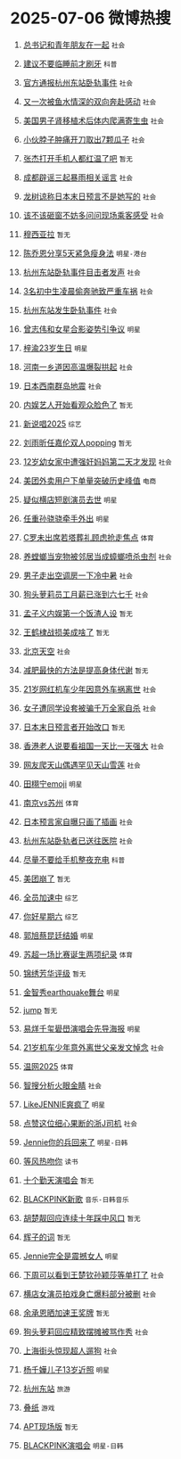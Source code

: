 # 2025-07-06 微博热搜 
1. [总书记和青年朋友在一起](https://m.weibo.cn/search?containerid=100103type%3D1%26t%3D10%26q%3D%23%E6%80%BB%E4%B9%A6%E8%AE%B0%E5%92%8C%E9%9D%92%E5%B9%B4%E6%9C%8B%E5%8F%8B%E5%9C%A8%E4%B8%80%E8%B5%B7%23&stream_entry_id=51&isnewpage=1&extparam=seat%3D1%26filter_type%3Drealtimehot%26stream_entry_id%3D51%26c_type%3D51%26pos%3D0%26q%3D%2523%25E6%2580%25BB%25E4%25B9%25A6%25E8%25AE%25B0%25E5%2592%258C%25E9%259D%2592%25E5%25B9%25B4%25E6%259C%258B%25E5%258F%258B%25E5%259C%25A8%25E4%25B8%2580%25E8%25B5%25B7%2523%26cate%3D10103%26dgr%3D0%26display_time%3D1751753918%26pre_seqid%3D17517539179780188573241) `社会` 

2. [建议不要临睡前才刷牙](https://m.weibo.cn/search?containerid=100103type%3D1%26t%3D10%26q%3D%23%E5%BB%BA%E8%AE%AE%E4%B8%8D%E8%A6%81%E4%B8%B4%E7%9D%A1%E5%89%8D%E6%89%8D%E5%88%B7%E7%89%99%23&stream_entry_id=31&isnewpage=1&extparam=seat%3D1%26filter_type%3Drealtimehot%26lcate%3D5001%26c_type%3D31%26realpos%3D1%26cate%3D5001%26dgr%3D0%26stream_entry_id%3D31%26pos%3D0%26band_rank%3D1%26q%3D%2523%25E5%25BB%25BA%25E8%25AE%25AE%25E4%25B8%258D%25E8%25A6%2581%25E4%25B8%25B4%25E7%259D%25A1%25E5%2589%258D%25E6%2589%258D%25E5%2588%25B7%25E7%2589%2599%2523%26flag%3D2%26display_time%3D1751753918%26pre_seqid%3D17517539179780188573241) `科普` 

3. [官方通报杭州东站卧轨事件](https://m.weibo.cn/search?containerid=100103type%3D1%26t%3D10%26q%3D%23%E5%AE%98%E6%96%B9%E9%80%9A%E6%8A%A5%E6%9D%AD%E5%B7%9E%E4%B8%9C%E7%AB%99%E5%8D%A7%E8%BD%A8%E4%BA%8B%E4%BB%B6%23&stream_entry_id=31&isnewpage=1&extparam=seat%3D1%26filter_type%3Drealtimehot%26lcate%3D5001%26c_type%3D31%26realpos%3D2%26cate%3D5001%26dgr%3D0%26stream_entry_id%3D31%26pos%3D1%26band_rank%3D2%26q%3D%2523%25E5%25AE%2598%25E6%2596%25B9%25E9%2580%259A%25E6%258A%25A5%25E6%259D%25AD%25E5%25B7%259E%25E4%25B8%259C%25E7%25AB%2599%25E5%258D%25A7%25E8%25BD%25A8%25E4%25BA%258B%25E4%25BB%25B6%2523%26flag%3D0%26display_time%3D1751753918%26pre_seqid%3D17517539179780188573241) `社会` 

4. [又一次被鱼水情深的双向奔赴感动](https://m.weibo.cn/search?containerid=100103type%3D1%26t%3D10%26q%3D%23%E5%8F%88%E4%B8%80%E6%AC%A1%E8%A2%AB%E9%B1%BC%E6%B0%B4%E6%83%85%E6%B7%B1%E7%9A%84%E5%8F%8C%E5%90%91%E5%A5%94%E8%B5%B4%E6%84%9F%E5%8A%A8%23&stream_entry_id=31&isnewpage=1&extparam=seat%3D1%26filter_type%3Drealtimehot%26lcate%3D5001%26c_type%3D31%26realpos%3D3%26cate%3D5001%26dgr%3D0%26stream_entry_id%3D31%26pos%3D2%26band_rank%3D3%26q%3D%2523%25E5%258F%2588%25E4%25B8%2580%25E6%25AC%25A1%25E8%25A2%25AB%25E9%25B1%25BC%25E6%25B0%25B4%25E6%2583%2585%25E6%25B7%25B1%25E7%259A%2584%25E5%258F%258C%25E5%2590%2591%25E5%25A5%2594%25E8%25B5%25B4%25E6%2584%259F%25E5%258A%25A8%2523%26flag%3D0%26display_time%3D1751753918%26pre_seqid%3D17517539179780188573241) `社会` 

5. [美国男子肾移植术后体内爬满寄生虫](https://m.weibo.cn/search?containerid=100103type%3D1%26t%3D10%26q%3D%23%E7%BE%8E%E5%9B%BD%E7%94%B7%E5%AD%90%E8%82%BE%E7%A7%BB%E6%A4%8D%E6%9C%AF%E5%90%8E%E4%BD%93%E5%86%85%E7%88%AC%E6%BB%A1%E5%AF%84%E7%94%9F%E8%99%AB%23&stream_entry_id=31&isnewpage=1&extparam=seat%3D1%26filter_type%3Drealtimehot%26lcate%3D5001%26c_type%3D31%26realpos%3D4%26cate%3D5001%26dgr%3D0%26stream_entry_id%3D31%26pos%3D3%26band_rank%3D4%26q%3D%2523%25E7%25BE%258E%25E5%259B%25BD%25E7%2594%25B7%25E5%25AD%2590%25E8%2582%25BE%25E7%25A7%25BB%25E6%25A4%258D%25E6%259C%25AF%25E5%2590%258E%25E4%25BD%2593%25E5%2586%2585%25E7%2588%25AC%25E6%25BB%25A1%25E5%25AF%2584%25E7%2594%259F%25E8%2599%25AB%2523%26flag%3D0%26display_time%3D1751753918%26pre_seqid%3D17517539179780188573241) `社会` 

6. [小伙脖子肿痛开刀取出7颗瓜子](https://m.weibo.cn/search?containerid=100103type%3D1%26t%3D10%26q%3D%23%E5%B0%8F%E4%BC%99%E8%84%96%E5%AD%90%E8%82%BF%E7%97%9B%E5%BC%80%E5%88%80%E5%8F%96%E5%87%BA7%E9%A2%97%E7%93%9C%E5%AD%90%23&stream_entry_id=31&isnewpage=1&extparam=seat%3D1%26filter_type%3Drealtimehot%26lcate%3D5001%26c_type%3D31%26realpos%3D5%26cate%3D5001%26dgr%3D0%26stream_entry_id%3D31%26pos%3D4%26band_rank%3D5%26q%3D%2523%25E5%25B0%258F%25E4%25BC%2599%25E8%2584%2596%25E5%25AD%2590%25E8%2582%25BF%25E7%2597%259B%25E5%25BC%2580%25E5%2588%2580%25E5%258F%2596%25E5%2587%25BA7%25E9%25A2%2597%25E7%2593%259C%25E5%25AD%2590%2523%26flag%3D0%26display_time%3D1751753918%26pre_seqid%3D17517539179780188573241) `社会` 

7. [张杰打开手机人都红温了吧](https://m.weibo.cn/search?containerid=100103type%3D1%26t%3D10%26q%3D%E5%BC%A0%E6%9D%B0%E6%89%93%E5%BC%80%E6%89%8B%E6%9C%BA%E4%BA%BA%E9%83%BD%E7%BA%A2%E6%B8%A9%E4%BA%86%E5%90%A7&stream_entry_id=31&isnewpage=1&extparam=seat%3D1%26filter_type%3Drealtimehot%26lcate%3D5001%26c_type%3D31%26realpos%3D6%26cate%3D5001%26dgr%3D0%26stream_entry_id%3D31%26pos%3D5%26band_rank%3D6%26q%3D%25E5%25BC%25A0%25E6%259D%25B0%25E6%2589%2593%25E5%25BC%2580%25E6%2589%258B%25E6%259C%25BA%25E4%25BA%25BA%25E9%2583%25BD%25E7%25BA%25A2%25E6%25B8%25A9%25E4%25BA%2586%25E5%2590%25A7%26flag%3D2%26display_time%3D1751753918%26pre_seqid%3D17517539179780188573241) `暂无` 

8. [成都辟谣三起暴雨相关谣言](https://m.weibo.cn/search?containerid=100103type%3D1%26t%3D10%26q%3D%23%E6%88%90%E9%83%BD%E8%BE%9F%E8%B0%A3%E4%B8%89%E8%B5%B7%E6%9A%B4%E9%9B%A8%E7%9B%B8%E5%85%B3%E8%B0%A3%E8%A8%80%23&stream_entry_id=31&isnewpage=1&extparam=seat%3D1%26filter_type%3Drealtimehot%26lcate%3D5001%26c_type%3D31%26q%3D%2523%25E6%2588%2590%25E9%2583%25BD%25E8%25BE%259F%25E8%25B0%25A3%25E4%25B8%2589%25E8%25B5%25B7%25E6%259A%25B4%25E9%259B%25A8%25E7%259B%25B8%25E5%2585%25B3%25E8%25B0%25A3%25E8%25A8%2580%2523%26dgr%3D0%26adid%3D293044%26stream_entry_id%3D31%26pos%3D6%26band_rank%3D7%26cate%3D5001%26is_ad_pos%3D1%26display_time%3D1751753918%26pre_seqid%3D17517539179780188573241) `社会` 

9. [龙树谅称日本末日预言不是她写的](https://m.weibo.cn/search?containerid=100103type%3D1%26t%3D10%26q%3D%23%E9%BE%99%E6%A0%91%E8%B0%85%E7%A7%B0%E6%97%A5%E6%9C%AC%E6%9C%AB%E6%97%A5%E9%A2%84%E8%A8%80%E4%B8%8D%E6%98%AF%E5%A5%B9%E5%86%99%E7%9A%84%23&stream_entry_id=31&isnewpage=1&extparam=seat%3D1%26filter_type%3Drealtimehot%26lcate%3D5001%26c_type%3D31%26realpos%3D7%26cate%3D5001%26dgr%3D0%26stream_entry_id%3D31%26pos%3D7%26band_rank%3D7%26q%3D%2523%25E9%25BE%2599%25E6%25A0%2591%25E8%25B0%2585%25E7%25A7%25B0%25E6%2597%25A5%25E6%259C%25AC%25E6%259C%25AB%25E6%2597%25A5%25E9%25A2%2584%25E8%25A8%2580%25E4%25B8%258D%25E6%2598%25AF%25E5%25A5%25B9%25E5%2586%2599%25E7%259A%2584%2523%26flag%3D0%26display_time%3D1751753918%26pre_seqid%3D17517539179780188573241) `社会` 

10. [该不该砸窗不妨多问问现场乘客感受](https://m.weibo.cn/search?containerid=100103type%3D1%26t%3D10%26q%3D%23%E8%AF%A5%E4%B8%8D%E8%AF%A5%E7%A0%B8%E7%AA%97%E4%B8%8D%E5%A6%A8%E5%A4%9A%E9%97%AE%E9%97%AE%E7%8E%B0%E5%9C%BA%E4%B9%98%E5%AE%A2%E6%84%9F%E5%8F%97%23&stream_entry_id=31&isnewpage=1&extparam=seat%3D1%26filter_type%3Drealtimehot%26lcate%3D5001%26c_type%3D31%26realpos%3D8%26cate%3D5001%26dgr%3D0%26stream_entry_id%3D31%26pos%3D8%26band_rank%3D8%26q%3D%2523%25E8%25AF%25A5%25E4%25B8%258D%25E8%25AF%25A5%25E7%25A0%25B8%25E7%25AA%2597%25E4%25B8%258D%25E5%25A6%25A8%25E5%25A4%259A%25E9%2597%25AE%25E9%2597%25AE%25E7%258E%25B0%25E5%259C%25BA%25E4%25B9%2598%25E5%25AE%25A2%25E6%2584%259F%25E5%258F%2597%2523%26flag%3D0%26display_time%3D1751753918%26pre_seqid%3D17517539179780188573241) `社会` 

11. [穆西亚拉](https://m.weibo.cn/search?containerid=100103type%3D1%26t%3D10%26q%3D%E7%A9%86%E8%A5%BF%E4%BA%9A%E6%8B%89&stream_entry_id=31&isnewpage=1&extparam=seat%3D1%26filter_type%3Drealtimehot%26lcate%3D5001%26c_type%3D31%26realpos%3D9%26cate%3D5001%26dgr%3D0%26stream_entry_id%3D31%26pos%3D9%26band_rank%3D9%26q%3D%25E7%25A9%2586%25E8%25A5%25BF%25E4%25BA%259A%25E6%258B%2589%26flag%3D0%26display_time%3D1751753918%26pre_seqid%3D17517539179780188573241) `暂无` 

12. [陈乔恩分享5天紧急瘦身法](https://m.weibo.cn/search?containerid=100103type%3D1%26t%3D10%26q%3D%23%E9%99%88%E4%B9%94%E6%81%A9%E5%88%86%E4%BA%AB5%E5%A4%A9%E7%B4%A7%E6%80%A5%E7%98%A6%E8%BA%AB%E6%B3%95%23&stream_entry_id=31&isnewpage=1&extparam=seat%3D1%26filter_type%3Drealtimehot%26lcate%3D5001%26c_type%3D31%26realpos%3D10%26cate%3D5001%26dgr%3D0%26stream_entry_id%3D31%26pos%3D10%26band_rank%3D10%26q%3D%2523%25E9%2599%2588%25E4%25B9%2594%25E6%2581%25A9%25E5%2588%2586%25E4%25BA%25AB5%25E5%25A4%25A9%25E7%25B4%25A7%25E6%2580%25A5%25E7%2598%25A6%25E8%25BA%25AB%25E6%25B3%2595%2523%26flag%3D0%26display_time%3D1751753918%26pre_seqid%3D17517539179780188573241) `明星-港台` 

13. [杭州东站卧轨事件目击者发声](https://m.weibo.cn/search?containerid=100103type%3D1%26t%3D10%26q%3D%23%E6%9D%AD%E5%B7%9E%E4%B8%9C%E7%AB%99%E5%8D%A7%E8%BD%A8%E4%BA%8B%E4%BB%B6%E7%9B%AE%E5%87%BB%E8%80%85%E5%8F%91%E5%A3%B0%23&stream_entry_id=31&isnewpage=1&extparam=seat%3D1%26filter_type%3Drealtimehot%26lcate%3D5001%26c_type%3D31%26realpos%3D11%26cate%3D5001%26dgr%3D0%26stream_entry_id%3D31%26pos%3D11%26band_rank%3D11%26q%3D%2523%25E6%259D%25AD%25E5%25B7%259E%25E4%25B8%259C%25E7%25AB%2599%25E5%258D%25A7%25E8%25BD%25A8%25E4%25BA%258B%25E4%25BB%25B6%25E7%259B%25AE%25E5%2587%25BB%25E8%2580%2585%25E5%258F%2591%25E5%25A3%25B0%2523%26flag%3D2%26display_time%3D1751753918%26pre_seqid%3D17517539179780188573241) `社会` 

14. [3名初中生凌晨偷奔驰致严重车祸](https://m.weibo.cn/search?containerid=100103type%3D1%26t%3D10%26q%3D%233%E5%90%8D%E5%88%9D%E4%B8%AD%E7%94%9F%E5%87%8C%E6%99%A8%E5%81%B7%E5%A5%94%E9%A9%B0%E8%87%B4%E4%B8%A5%E9%87%8D%E8%BD%A6%E7%A5%B8%23&stream_entry_id=31&isnewpage=1&extparam=seat%3D1%26filter_type%3Drealtimehot%26lcate%3D5001%26c_type%3D31%26realpos%3D12%26cate%3D5001%26dgr%3D0%26stream_entry_id%3D31%26pos%3D12%26band_rank%3D12%26q%3D%25233%25E5%2590%258D%25E5%2588%259D%25E4%25B8%25AD%25E7%2594%259F%25E5%2587%258C%25E6%2599%25A8%25E5%2581%25B7%25E5%25A5%2594%25E9%25A9%25B0%25E8%2587%25B4%25E4%25B8%25A5%25E9%2587%258D%25E8%25BD%25A6%25E7%25A5%25B8%2523%26flag%3D2%26display_time%3D1751753918%26pre_seqid%3D17517539179780188573241) `社会` 

15. [杭州东站发生卧轨事件](https://m.weibo.cn/search?containerid=100103type%3D1%26t%3D10%26q%3D%23%E6%9D%AD%E5%B7%9E%E4%B8%9C%E7%AB%99%E5%8F%91%E7%94%9F%E5%8D%A7%E8%BD%A8%E4%BA%8B%E4%BB%B6%23&stream_entry_id=31&isnewpage=1&extparam=seat%3D1%26filter_type%3Drealtimehot%26lcate%3D5001%26c_type%3D31%26realpos%3D13%26cate%3D5001%26dgr%3D0%26stream_entry_id%3D31%26pos%3D13%26band_rank%3D13%26q%3D%2523%25E6%259D%25AD%25E5%25B7%259E%25E4%25B8%259C%25E7%25AB%2599%25E5%258F%2591%25E7%2594%259F%25E5%258D%25A7%25E8%25BD%25A8%25E4%25BA%258B%25E4%25BB%25B6%2523%26flag%3D2%26display_time%3D1751753918%26pre_seqid%3D17517539179780188573241) `社会` 

16. [曾志伟和女星合影姿势引争议](https://m.weibo.cn/search?containerid=100103type%3D1%26t%3D10%26q%3D%23%E6%9B%BE%E5%BF%97%E4%BC%9F%E5%92%8C%E5%A5%B3%E6%98%9F%E5%90%88%E5%BD%B1%E5%A7%BF%E5%8A%BF%E5%BC%95%E4%BA%89%E8%AE%AE%23&stream_entry_id=31&isnewpage=1&extparam=seat%3D1%26filter_type%3Drealtimehot%26lcate%3D5001%26c_type%3D31%26realpos%3D14%26cate%3D5001%26dgr%3D0%26stream_entry_id%3D31%26pos%3D14%26band_rank%3D14%26q%3D%2523%25E6%259B%25BE%25E5%25BF%2597%25E4%25BC%259F%25E5%2592%258C%25E5%25A5%25B3%25E6%2598%259F%25E5%2590%2588%25E5%25BD%25B1%25E5%25A7%25BF%25E5%258A%25BF%25E5%25BC%2595%25E4%25BA%2589%25E8%25AE%25AE%2523%26flag%3D2%26display_time%3D1751753918%26pre_seqid%3D17517539179780188573241) `明星` 

17. [梓渝23岁生日](https://m.weibo.cn/search?containerid=100103type%3D1%26t%3D10%26q%3D%23%E6%A2%93%E6%B8%9D23%E5%B2%81%E7%94%9F%E6%97%A5%23&stream_entry_id=31&isnewpage=1&extparam=seat%3D1%26filter_type%3Drealtimehot%26lcate%3D5001%26c_type%3D31%26realpos%3D15%26cate%3D5001%26dgr%3D0%26stream_entry_id%3D31%26pos%3D15%26band_rank%3D15%26q%3D%2523%25E6%25A2%2593%25E6%25B8%259D23%25E5%25B2%2581%25E7%2594%259F%25E6%2597%25A5%2523%26flag%3D0%26display_time%3D1751753918%26pre_seqid%3D17517539179780188573241) `明星` 

18. [河南一乡道因高温爆裂拱起](https://m.weibo.cn/search?containerid=100103type%3D1%26t%3D10%26q%3D%23%E6%B2%B3%E5%8D%97%E4%B8%80%E4%B9%A1%E9%81%93%E5%9B%A0%E9%AB%98%E6%B8%A9%E7%88%86%E8%A3%82%E6%8B%B1%E8%B5%B7%23&stream_entry_id=31&isnewpage=1&extparam=seat%3D1%26filter_type%3Drealtimehot%26lcate%3D5001%26c_type%3D31%26realpos%3D16%26cate%3D5001%26dgr%3D0%26stream_entry_id%3D31%26pos%3D16%26band_rank%3D16%26q%3D%2523%25E6%25B2%25B3%25E5%258D%2597%25E4%25B8%2580%25E4%25B9%25A1%25E9%2581%2593%25E5%259B%25A0%25E9%25AB%2598%25E6%25B8%25A9%25E7%2588%2586%25E8%25A3%2582%25E6%258B%25B1%25E8%25B5%25B7%2523%26flag%3D0%26display_time%3D1751753918%26pre_seqid%3D17517539179780188573241) `社会` 

19. [日本西南群岛地震](https://m.weibo.cn/search?containerid=100103type%3D1%26t%3D10%26q%3D%23%E6%97%A5%E6%9C%AC%E8%A5%BF%E5%8D%97%E7%BE%A4%E5%B2%9B%E5%9C%B0%E9%9C%87%23&stream_entry_id=31&isnewpage=1&extparam=seat%3D1%26filter_type%3Drealtimehot%26lcate%3D5001%26c_type%3D31%26realpos%3D17%26cate%3D5001%26dgr%3D0%26stream_entry_id%3D31%26pos%3D17%26band_rank%3D17%26q%3D%2523%25E6%2597%25A5%25E6%259C%25AC%25E8%25A5%25BF%25E5%258D%2597%25E7%25BE%25A4%25E5%25B2%259B%25E5%259C%25B0%25E9%259C%2587%2523%26flag%3D0%26display_time%3D1751753918%26pre_seqid%3D17517539179780188573241) `社会` 

20. [内娱艺人开始看观众脸色了](https://m.weibo.cn/search?containerid=100103type%3D1%26t%3D10%26q%3D%E5%86%85%E5%A8%B1%E8%89%BA%E4%BA%BA%E5%BC%80%E5%A7%8B%E7%9C%8B%E8%A7%82%E4%BC%97%E8%84%B8%E8%89%B2%E4%BA%86&stream_entry_id=31&isnewpage=1&extparam=seat%3D1%26filter_type%3Drealtimehot%26lcate%3D5001%26c_type%3D31%26realpos%3D18%26cate%3D5001%26dgr%3D0%26stream_entry_id%3D31%26pos%3D18%26band_rank%3D18%26q%3D%25E5%2586%2585%25E5%25A8%25B1%25E8%2589%25BA%25E4%25BA%25BA%25E5%25BC%2580%25E5%25A7%258B%25E7%259C%258B%25E8%25A7%2582%25E4%25BC%2597%25E8%2584%25B8%25E8%2589%25B2%25E4%25BA%2586%26flag%3D0%26display_time%3D1751753918%26pre_seqid%3D17517539179780188573241) `暂无` 

21. [新说唱2025](https://m.weibo.cn/search?containerid=100103type%3D1%26t%3D10%26q%3D%E6%96%B0%E8%AF%B4%E5%94%B12025&stream_entry_id=31&isnewpage=1&extparam=seat%3D1%26filter_type%3Drealtimehot%26lcate%3D5001%26c_type%3D31%26realpos%3D19%26cate%3D5001%26dgr%3D0%26stream_entry_id%3D31%26pos%3D19%26band_rank%3D19%26q%3D%25E6%2596%25B0%25E8%25AF%25B4%25E5%2594%25B12025%26flag%3D0%26display_time%3D1751753918%26pre_seqid%3D17517539179780188573241) `综艺` 

22. [刘雨昕任嘉伦双人popping](https://m.weibo.cn/search?containerid=100103type%3D1%26t%3D10%26q%3D%E5%88%98%E9%9B%A8%E6%98%95%E4%BB%BB%E5%98%89%E4%BC%A6%E5%8F%8C%E4%BA%BApopping&stream_entry_id=31&isnewpage=1&extparam=seat%3D1%26filter_type%3Drealtimehot%26lcate%3D5001%26c_type%3D31%26realpos%3D20%26cate%3D5001%26dgr%3D0%26stream_entry_id%3D31%26pos%3D20%26band_rank%3D20%26q%3D%25E5%2588%2598%25E9%259B%25A8%25E6%2598%2595%25E4%25BB%25BB%25E5%2598%2589%25E4%25BC%25A6%25E5%258F%258C%25E4%25BA%25BApopping%26flag%3D0%26display_time%3D1751753918%26pre_seqid%3D17517539179780188573241) `暂无` 

23. [12岁幼女家中遭强奸妈妈第二天才发现](https://m.weibo.cn/search?containerid=100103type%3D1%26t%3D10%26q%3D%2312%E5%B2%81%E5%B9%BC%E5%A5%B3%E5%AE%B6%E4%B8%AD%E9%81%AD%E5%BC%BA%E5%A5%B8%E5%A6%88%E5%A6%88%E7%AC%AC%E4%BA%8C%E5%A4%A9%E6%89%8D%E5%8F%91%E7%8E%B0%23&stream_entry_id=31&isnewpage=1&extparam=seat%3D1%26filter_type%3Drealtimehot%26lcate%3D5001%26c_type%3D31%26realpos%3D21%26cate%3D5001%26dgr%3D0%26stream_entry_id%3D31%26pos%3D21%26band_rank%3D21%26q%3D%252312%25E5%25B2%2581%25E5%25B9%25BC%25E5%25A5%25B3%25E5%25AE%25B6%25E4%25B8%25AD%25E9%2581%25AD%25E5%25BC%25BA%25E5%25A5%25B8%25E5%25A6%2588%25E5%25A6%2588%25E7%25AC%25AC%25E4%25BA%258C%25E5%25A4%25A9%25E6%2589%258D%25E5%258F%2591%25E7%258E%25B0%2523%26flag%3D2%26display_time%3D1751753918%26pre_seqid%3D17517539179780188573241) `社会` 

24. [美团外卖用户下单量突破历史峰值](https://m.weibo.cn/search?containerid=100103type%3D1%26t%3D10%26q%3D%23%E7%BE%8E%E5%9B%A2%E5%A4%96%E5%8D%96%E7%94%A8%E6%88%B7%E4%B8%8B%E5%8D%95%E9%87%8F%E7%AA%81%E7%A0%B4%E5%8E%86%E5%8F%B2%E5%B3%B0%E5%80%BC%23&stream_entry_id=31&isnewpage=1&extparam=seat%3D1%26filter_type%3Drealtimehot%26lcate%3D5001%26c_type%3D31%26realpos%3D22%26cate%3D5001%26dgr%3D0%26stream_entry_id%3D31%26pos%3D22%26band_rank%3D22%26q%3D%2523%25E7%25BE%258E%25E5%259B%25A2%25E5%25A4%2596%25E5%258D%2596%25E7%2594%25A8%25E6%2588%25B7%25E4%25B8%258B%25E5%258D%2595%25E9%2587%258F%25E7%25AA%2581%25E7%25A0%25B4%25E5%258E%2586%25E5%258F%25B2%25E5%25B3%25B0%25E5%2580%25BC%2523%26flag%3D0%26display_time%3D1751753918%26pre_seqid%3D17517539179780188573241) `电商` 

25. [疑似横店短剧演员去世](https://m.weibo.cn/search?containerid=100103type%3D1%26t%3D10%26q%3D%23%E7%96%91%E4%BC%BC%E6%A8%AA%E5%BA%97%E7%9F%AD%E5%89%A7%E6%BC%94%E5%91%98%E5%8E%BB%E4%B8%96%23&stream_entry_id=31&isnewpage=1&extparam=seat%3D1%26filter_type%3Drealtimehot%26lcate%3D5001%26c_type%3D31%26realpos%3D23%26cate%3D5001%26dgr%3D0%26stream_entry_id%3D31%26pos%3D23%26band_rank%3D23%26q%3D%2523%25E7%2596%2591%25E4%25BC%25BC%25E6%25A8%25AA%25E5%25BA%2597%25E7%259F%25AD%25E5%2589%25A7%25E6%25BC%2594%25E5%2591%2598%25E5%258E%25BB%25E4%25B8%2596%2523%26flag%3D0%26display_time%3D1751753918%26pre_seqid%3D17517539179780188573241) `明星` 

26. [任重孙骁骁牵手外出](https://m.weibo.cn/search?containerid=100103type%3D1%26t%3D10%26q%3D%23%E4%BB%BB%E9%87%8D%E5%AD%99%E9%AA%81%E9%AA%81%E7%89%B5%E6%89%8B%E5%A4%96%E5%87%BA%23&stream_entry_id=31&isnewpage=1&extparam=seat%3D1%26filter_type%3Drealtimehot%26lcate%3D5001%26c_type%3D31%26realpos%3D24%26cate%3D5001%26dgr%3D0%26stream_entry_id%3D31%26pos%3D24%26band_rank%3D24%26q%3D%2523%25E4%25BB%25BB%25E9%2587%258D%25E5%25AD%2599%25E9%25AA%2581%25E9%25AA%2581%25E7%2589%25B5%25E6%2589%258B%25E5%25A4%2596%25E5%2587%25BA%2523%26flag%3D2%26display_time%3D1751753918%26pre_seqid%3D17517539179780188573241) `明星` 

27. [C罗未出席若塔葬礼顾虑抢走焦点](https://m.weibo.cn/search?containerid=100103type%3D1%26t%3D10%26q%3D%23C%E7%BD%97%E6%9C%AA%E5%87%BA%E5%B8%AD%E8%8B%A5%E5%A1%94%E8%91%AC%E7%A4%BC%E9%A1%BE%E8%99%91%E6%8A%A2%E8%B5%B0%E7%84%A6%E7%82%B9%23&stream_entry_id=31&isnewpage=1&extparam=seat%3D1%26filter_type%3Drealtimehot%26lcate%3D5001%26c_type%3D31%26realpos%3D25%26cate%3D5001%26dgr%3D0%26stream_entry_id%3D31%26pos%3D25%26band_rank%3D25%26q%3D%2523C%25E7%25BD%2597%25E6%259C%25AA%25E5%2587%25BA%25E5%25B8%25AD%25E8%258B%25A5%25E5%25A1%2594%25E8%2591%25AC%25E7%25A4%25BC%25E9%25A1%25BE%25E8%2599%2591%25E6%258A%25A2%25E8%25B5%25B0%25E7%2584%25A6%25E7%2582%25B9%2523%26flag%3D0%26display_time%3D1751753918%26pre_seqid%3D17517539179780188573241) `体育` 

28. [养螳螂当宠物被邻居当成蟑螂喷杀虫剂](https://m.weibo.cn/search?containerid=100103type%3D1%26t%3D10%26q%3D%23%E5%85%BB%E8%9E%B3%E8%9E%82%E5%BD%93%E5%AE%A0%E7%89%A9%E8%A2%AB%E9%82%BB%E5%B1%85%E5%BD%93%E6%88%90%E8%9F%91%E8%9E%82%E5%96%B7%E6%9D%80%E8%99%AB%E5%89%82%23&stream_entry_id=31&isnewpage=1&extparam=seat%3D1%26filter_type%3Drealtimehot%26lcate%3D5001%26c_type%3D31%26realpos%3D26%26cate%3D5001%26dgr%3D0%26stream_entry_id%3D31%26pos%3D26%26band_rank%3D26%26q%3D%2523%25E5%2585%25BB%25E8%259E%25B3%25E8%259E%2582%25E5%25BD%2593%25E5%25AE%25A0%25E7%2589%25A9%25E8%25A2%25AB%25E9%2582%25BB%25E5%25B1%2585%25E5%25BD%2593%25E6%2588%2590%25E8%259F%2591%25E8%259E%2582%25E5%2596%25B7%25E6%259D%2580%25E8%2599%25AB%25E5%2589%2582%2523%26flag%3D0%26display_time%3D1751753918%26pre_seqid%3D17517539179780188573241) `社会` 

29. [男子走出空调房一下冷中暑](https://m.weibo.cn/search?containerid=100103type%3D1%26t%3D10%26q%3D%23%E7%94%B7%E5%AD%90%E8%B5%B0%E5%87%BA%E7%A9%BA%E8%B0%83%E6%88%BF%E4%B8%80%E4%B8%8B%E5%86%B7%E4%B8%AD%E6%9A%91%23&stream_entry_id=31&isnewpage=1&extparam=seat%3D1%26filter_type%3Drealtimehot%26lcate%3D5001%26c_type%3D31%26realpos%3D27%26cate%3D5001%26dgr%3D0%26stream_entry_id%3D31%26pos%3D27%26band_rank%3D27%26q%3D%2523%25E7%2594%25B7%25E5%25AD%2590%25E8%25B5%25B0%25E5%2587%25BA%25E7%25A9%25BA%25E8%25B0%2583%25E6%2588%25BF%25E4%25B8%2580%25E4%25B8%258B%25E5%2586%25B7%25E4%25B8%25AD%25E6%259A%2591%2523%26flag%3D0%26display_time%3D1751753918%26pre_seqid%3D17517539179780188573241) `社会` 

30. [狗头萝莉员工月薪已涨到六七千](https://m.weibo.cn/search?containerid=100103type%3D1%26t%3D10%26q%3D%23%E7%8B%97%E5%A4%B4%E8%90%9D%E8%8E%89%E5%91%98%E5%B7%A5%E6%9C%88%E8%96%AA%E5%B7%B2%E6%B6%A8%E5%88%B0%E5%85%AD%E4%B8%83%E5%8D%83%23&stream_entry_id=31&isnewpage=1&extparam=seat%3D1%26filter_type%3Drealtimehot%26lcate%3D5001%26c_type%3D31%26realpos%3D28%26cate%3D5001%26dgr%3D0%26stream_entry_id%3D31%26pos%3D28%26band_rank%3D28%26q%3D%2523%25E7%258B%2597%25E5%25A4%25B4%25E8%2590%259D%25E8%258E%2589%25E5%2591%2598%25E5%25B7%25A5%25E6%259C%2588%25E8%2596%25AA%25E5%25B7%25B2%25E6%25B6%25A8%25E5%2588%25B0%25E5%2585%25AD%25E4%25B8%2583%25E5%258D%2583%2523%26flag%3D0%26display_time%3D1751753918%26pre_seqid%3D17517539179780188573241) `社会` 

31. [孟子义内娱第一个饭渣人设](https://m.weibo.cn/search?containerid=100103type%3D1%26t%3D10%26q%3D%E5%AD%9F%E5%AD%90%E4%B9%89%E5%86%85%E5%A8%B1%E7%AC%AC%E4%B8%80%E4%B8%AA%E9%A5%AD%E6%B8%A3%E4%BA%BA%E8%AE%BE&stream_entry_id=31&isnewpage=1&extparam=seat%3D1%26filter_type%3Drealtimehot%26lcate%3D5001%26c_type%3D31%26realpos%3D29%26cate%3D5001%26dgr%3D0%26stream_entry_id%3D31%26pos%3D29%26band_rank%3D29%26q%3D%25E5%25AD%259F%25E5%25AD%2590%25E4%25B9%2589%25E5%2586%2585%25E5%25A8%25B1%25E7%25AC%25AC%25E4%25B8%2580%25E4%25B8%25AA%25E9%25A5%25AD%25E6%25B8%25A3%25E4%25BA%25BA%25E8%25AE%25BE%26flag%3D0%26display_time%3D1751753918%26pre_seqid%3D17517539179780188573241) `暂无` 

32. [王鹤棣战损美成啥了](https://m.weibo.cn/search?containerid=100103type%3D1%26t%3D10%26q%3D%23%E7%8E%8B%E9%B9%A4%E6%A3%A3%E6%88%98%E6%8D%9F%E7%BE%8E%E6%88%90%E5%95%A5%E4%BA%86%23&stream_entry_id=31&isnewpage=1&extparam=seat%3D1%26filter_type%3Drealtimehot%26lcate%3D5001%26c_type%3D31%26realpos%3D30%26cate%3D5001%26dgr%3D0%26stream_entry_id%3D31%26pos%3D30%26band_rank%3D30%26q%3D%2523%25E7%258E%258B%25E9%25B9%25A4%25E6%25A3%25A3%25E6%2588%2598%25E6%258D%259F%25E7%25BE%258E%25E6%2588%2590%25E5%2595%25A5%25E4%25BA%2586%2523%26flag%3D0%26display_time%3D1751753918%26pre_seqid%3D17517539179780188573241) `暂无` 

33. [北京天空](https://m.weibo.cn/search?containerid=100103type%3D1%26t%3D10%26q%3D%E5%8C%97%E4%BA%AC%E5%A4%A9%E7%A9%BA&stream_entry_id=31&isnewpage=1&extparam=seat%3D1%26filter_type%3Drealtimehot%26lcate%3D5001%26c_type%3D31%26realpos%3D31%26cate%3D5001%26dgr%3D0%26stream_entry_id%3D31%26pos%3D31%26band_rank%3D31%26q%3D%25E5%258C%2597%25E4%25BA%25AC%25E5%25A4%25A9%25E7%25A9%25BA%26flag%3D0%26display_time%3D1751753918%26pre_seqid%3D17517539179780188573241) `社会` 

34. [减肥最快的方法是提高身体代谢](https://m.weibo.cn/search?containerid=100103type%3D1%26t%3D10%26q%3D%E5%87%8F%E8%82%A5%E6%9C%80%E5%BF%AB%E7%9A%84%E6%96%B9%E6%B3%95%E6%98%AF%E6%8F%90%E9%AB%98%E8%BA%AB%E4%BD%93%E4%BB%A3%E8%B0%A2&stream_entry_id=31&isnewpage=1&extparam=seat%3D1%26filter_type%3Drealtimehot%26lcate%3D5001%26c_type%3D31%26realpos%3D32%26cate%3D5001%26dgr%3D0%26stream_entry_id%3D31%26pos%3D32%26band_rank%3D32%26q%3D%25E5%2587%258F%25E8%2582%25A5%25E6%259C%2580%25E5%25BF%25AB%25E7%259A%2584%25E6%2596%25B9%25E6%25B3%2595%25E6%2598%25AF%25E6%258F%2590%25E9%25AB%2598%25E8%25BA%25AB%25E4%25BD%2593%25E4%25BB%25A3%25E8%25B0%25A2%26flag%3D0%26display_time%3D1751753918%26pre_seqid%3D17517539179780188573241) `暂无` 

35. [21岁网红机车少年因意外车祸离世](https://m.weibo.cn/search?containerid=100103type%3D1%26t%3D10%26q%3D%2321%E5%B2%81%E7%BD%91%E7%BA%A2%E6%9C%BA%E8%BD%A6%E5%B0%91%E5%B9%B4%E5%9B%A0%E6%84%8F%E5%A4%96%E8%BD%A6%E7%A5%B8%E7%A6%BB%E4%B8%96%23&stream_entry_id=31&isnewpage=1&extparam=seat%3D1%26filter_type%3Drealtimehot%26lcate%3D5001%26c_type%3D31%26realpos%3D33%26cate%3D5001%26dgr%3D0%26stream_entry_id%3D31%26pos%3D33%26band_rank%3D33%26q%3D%252321%25E5%25B2%2581%25E7%25BD%2591%25E7%25BA%25A2%25E6%259C%25BA%25E8%25BD%25A6%25E5%25B0%2591%25E5%25B9%25B4%25E5%259B%25A0%25E6%2584%258F%25E5%25A4%2596%25E8%25BD%25A6%25E7%25A5%25B8%25E7%25A6%25BB%25E4%25B8%2596%2523%26flag%3D0%26display_time%3D1751753918%26pre_seqid%3D17517539179780188573241) `社会` 

36. [女子遭同学设套被骗千万全家自杀](https://m.weibo.cn/search?containerid=100103type%3D1%26t%3D10%26q%3D%23%E5%A5%B3%E5%AD%90%E9%81%AD%E5%90%8C%E5%AD%A6%E8%AE%BE%E5%A5%97%E8%A2%AB%E9%AA%97%E5%8D%83%E4%B8%87%E5%85%A8%E5%AE%B6%E8%87%AA%E6%9D%80%23&stream_entry_id=31&isnewpage=1&extparam=seat%3D1%26filter_type%3Drealtimehot%26lcate%3D5001%26c_type%3D31%26realpos%3D34%26cate%3D5001%26dgr%3D0%26stream_entry_id%3D31%26pos%3D34%26band_rank%3D34%26q%3D%2523%25E5%25A5%25B3%25E5%25AD%2590%25E9%2581%25AD%25E5%2590%258C%25E5%25AD%25A6%25E8%25AE%25BE%25E5%25A5%2597%25E8%25A2%25AB%25E9%25AA%2597%25E5%258D%2583%25E4%25B8%2587%25E5%2585%25A8%25E5%25AE%25B6%25E8%2587%25AA%25E6%259D%2580%2523%26flag%3D0%26display_time%3D1751753918%26pre_seqid%3D17517539179780188573241) `社会` 

37. [日本末日预言者开始改口](https://m.weibo.cn/search?containerid=100103type%3D1%26t%3D10%26q%3D%23%E6%97%A5%E6%9C%AC%E6%9C%AB%E6%97%A5%E9%A2%84%E8%A8%80%E8%80%85%E5%BC%80%E5%A7%8B%E6%94%B9%E5%8F%A3%23&stream_entry_id=31&isnewpage=1&extparam=seat%3D1%26filter_type%3Drealtimehot%26lcate%3D5001%26c_type%3D31%26realpos%3D35%26cate%3D5001%26dgr%3D0%26stream_entry_id%3D31%26pos%3D35%26band_rank%3D35%26q%3D%2523%25E6%2597%25A5%25E6%259C%25AC%25E6%259C%25AB%25E6%2597%25A5%25E9%25A2%2584%25E8%25A8%2580%25E8%2580%2585%25E5%25BC%2580%25E5%25A7%258B%25E6%2594%25B9%25E5%258F%25A3%2523%26flag%3D0%26display_time%3D1751753918%26pre_seqid%3D17517539179780188573241) `暂无` 

38. [香港老人说要看祖国一天比一天强大](https://m.weibo.cn/search?containerid=100103type%3D1%26t%3D10%26q%3D%23%E9%A6%99%E6%B8%AF%E8%80%81%E4%BA%BA%E8%AF%B4%E8%A6%81%E7%9C%8B%E7%A5%96%E5%9B%BD%E4%B8%80%E5%A4%A9%E6%AF%94%E4%B8%80%E5%A4%A9%E5%BC%BA%E5%A4%A7%23&stream_entry_id=31&isnewpage=1&extparam=seat%3D1%26filter_type%3Drealtimehot%26lcate%3D5001%26c_type%3D31%26realpos%3D36%26cate%3D5001%26dgr%3D0%26stream_entry_id%3D31%26pos%3D36%26band_rank%3D36%26q%3D%2523%25E9%25A6%2599%25E6%25B8%25AF%25E8%2580%2581%25E4%25BA%25BA%25E8%25AF%25B4%25E8%25A6%2581%25E7%259C%258B%25E7%25A5%2596%25E5%259B%25BD%25E4%25B8%2580%25E5%25A4%25A9%25E6%25AF%2594%25E4%25B8%2580%25E5%25A4%25A9%25E5%25BC%25BA%25E5%25A4%25A7%2523%26flag%3D0%26display_time%3D1751753918%26pre_seqid%3D17517539179780188573241) `社会` 

39. [网友爬天山偶遇罕见天山雪莲](https://m.weibo.cn/search?containerid=100103type%3D1%26t%3D10%26q%3D%23%E7%BD%91%E5%8F%8B%E7%88%AC%E5%A4%A9%E5%B1%B1%E5%81%B6%E9%81%87%E7%BD%95%E8%A7%81%E5%A4%A9%E5%B1%B1%E9%9B%AA%E8%8E%B2%23&stream_entry_id=31&isnewpage=1&extparam=seat%3D1%26filter_type%3Drealtimehot%26lcate%3D5001%26c_type%3D31%26realpos%3D37%26cate%3D5001%26dgr%3D0%26stream_entry_id%3D31%26pos%3D37%26band_rank%3D37%26q%3D%2523%25E7%25BD%2591%25E5%258F%258B%25E7%2588%25AC%25E5%25A4%25A9%25E5%25B1%25B1%25E5%2581%25B6%25E9%2581%2587%25E7%25BD%2595%25E8%25A7%2581%25E5%25A4%25A9%25E5%25B1%25B1%25E9%259B%25AA%25E8%258E%25B2%2523%26flag%3D0%26display_time%3D1751753918%26pre_seqid%3D17517539179780188573241) `社会` 

40. [田栩宁emoji](https://m.weibo.cn/search?containerid=100103type%3D1%26t%3D10%26q%3D%23%E7%94%B0%E6%A0%A9%E5%AE%81emoji%23&stream_entry_id=31&isnewpage=1&extparam=seat%3D1%26filter_type%3Drealtimehot%26lcate%3D5001%26c_type%3D31%26realpos%3D38%26cate%3D5001%26dgr%3D0%26stream_entry_id%3D31%26pos%3D38%26band_rank%3D38%26q%3D%2523%25E7%2594%25B0%25E6%25A0%25A9%25E5%25AE%2581emoji%2523%26flag%3D0%26display_time%3D1751753918%26pre_seqid%3D17517539179780188573241) `明星` 

41. [南京vs苏州](https://m.weibo.cn/search?containerid=100103type%3D1%26t%3D10%26q%3D%E5%8D%97%E4%BA%ACvs%E8%8B%8F%E5%B7%9E&stream_entry_id=31&isnewpage=1&extparam=seat%3D1%26filter_type%3Drealtimehot%26lcate%3D5001%26c_type%3D31%26realpos%3D39%26cate%3D5001%26dgr%3D0%26stream_entry_id%3D31%26pos%3D39%26band_rank%3D39%26q%3D%25E5%258D%2597%25E4%25BA%25ACvs%25E8%258B%258F%25E5%25B7%259E%26flag%3D0%26display_time%3D1751753918%26pre_seqid%3D17517539179780188573241) `体育` 

42. [日本预言家自曝只画了插画](https://m.weibo.cn/search?containerid=100103type%3D1%26t%3D10%26q%3D%23%E6%97%A5%E6%9C%AC%E9%A2%84%E8%A8%80%E5%AE%B6%E8%87%AA%E6%9B%9D%E5%8F%AA%E7%94%BB%E4%BA%86%E6%8F%92%E7%94%BB%23&stream_entry_id=31&isnewpage=1&extparam=seat%3D1%26filter_type%3Drealtimehot%26lcate%3D5001%26c_type%3D31%26realpos%3D40%26cate%3D5001%26dgr%3D0%26stream_entry_id%3D31%26pos%3D40%26band_rank%3D40%26q%3D%2523%25E6%2597%25A5%25E6%259C%25AC%25E9%25A2%2584%25E8%25A8%2580%25E5%25AE%25B6%25E8%2587%25AA%25E6%259B%259D%25E5%258F%25AA%25E7%2594%25BB%25E4%25BA%2586%25E6%258F%2592%25E7%2594%25BB%2523%26flag%3D0%26display_time%3D1751753918%26pre_seqid%3D17517539179780188573241) `社会` 

43. [杭州东站卧轨者已送往医院](https://m.weibo.cn/search?containerid=100103type%3D1%26t%3D10%26q%3D%23%E6%9D%AD%E5%B7%9E%E4%B8%9C%E7%AB%99%E5%8D%A7%E8%BD%A8%E8%80%85%E5%B7%B2%E9%80%81%E5%BE%80%E5%8C%BB%E9%99%A2%23&stream_entry_id=31&isnewpage=1&extparam=seat%3D1%26filter_type%3Drealtimehot%26lcate%3D5001%26c_type%3D31%26realpos%3D41%26cate%3D5001%26dgr%3D0%26stream_entry_id%3D31%26pos%3D41%26band_rank%3D41%26q%3D%2523%25E6%259D%25AD%25E5%25B7%259E%25E4%25B8%259C%25E7%25AB%2599%25E5%258D%25A7%25E8%25BD%25A8%25E8%2580%2585%25E5%25B7%25B2%25E9%2580%2581%25E5%25BE%2580%25E5%258C%25BB%25E9%2599%25A2%2523%26flag%3D0%26display_time%3D1751753918%26pre_seqid%3D17517539179780188573241) `社会` 

44. [尽量不要给手机整夜充电](https://m.weibo.cn/search?containerid=100103type%3D1%26t%3D10%26q%3D%23%E5%B0%BD%E9%87%8F%E4%B8%8D%E8%A6%81%E7%BB%99%E6%89%8B%E6%9C%BA%E6%95%B4%E5%A4%9C%E5%85%85%E7%94%B5%23&stream_entry_id=31&isnewpage=1&extparam=seat%3D1%26filter_type%3Drealtimehot%26lcate%3D5001%26c_type%3D31%26realpos%3D42%26cate%3D5001%26dgr%3D0%26stream_entry_id%3D31%26pos%3D42%26band_rank%3D42%26q%3D%2523%25E5%25B0%25BD%25E9%2587%258F%25E4%25B8%258D%25E8%25A6%2581%25E7%25BB%2599%25E6%2589%258B%25E6%259C%25BA%25E6%2595%25B4%25E5%25A4%259C%25E5%2585%2585%25E7%2594%25B5%2523%26flag%3D0%26display_time%3D1751753918%26pre_seqid%3D17517539179780188573241) `科普` 

45. [美团崩了](https://m.weibo.cn/search?containerid=100103type%3D1%26t%3D10%26q%3D%E7%BE%8E%E5%9B%A2%E5%B4%A9%E4%BA%86&stream_entry_id=31&isnewpage=1&extparam=seat%3D1%26filter_type%3Drealtimehot%26lcate%3D5001%26c_type%3D31%26realpos%3D43%26cate%3D5001%26dgr%3D0%26stream_entry_id%3D31%26pos%3D43%26band_rank%3D43%26q%3D%25E7%25BE%258E%25E5%259B%25A2%25E5%25B4%25A9%25E4%25BA%2586%26flag%3D0%26display_time%3D1751753918%26pre_seqid%3D17517539179780188573241) `暂无` 

46. [全员加速中](https://m.weibo.cn/search?containerid=100103type%3D1%26t%3D10%26q%3D%E5%85%A8%E5%91%98%E5%8A%A0%E9%80%9F%E4%B8%AD&stream_entry_id=31&isnewpage=1&extparam=seat%3D1%26filter_type%3Drealtimehot%26lcate%3D5001%26c_type%3D31%26realpos%3D44%26cate%3D5001%26dgr%3D0%26stream_entry_id%3D31%26pos%3D44%26band_rank%3D44%26q%3D%25E5%2585%25A8%25E5%2591%2598%25E5%258A%25A0%25E9%2580%259F%25E4%25B8%25AD%26flag%3D0%26display_time%3D1751753918%26pre_seqid%3D17517539179780188573241) `综艺` 

47. [你好星期六](https://m.weibo.cn/search?containerid=100103type%3D1%26t%3D10%26q%3D%E4%BD%A0%E5%A5%BD%E6%98%9F%E6%9C%9F%E5%85%AD&stream_entry_id=31&isnewpage=1&extparam=seat%3D1%26filter_type%3Drealtimehot%26lcate%3D5001%26c_type%3D31%26realpos%3D45%26cate%3D5001%26dgr%3D0%26stream_entry_id%3D31%26pos%3D45%26band_rank%3D45%26q%3D%25E4%25BD%25A0%25E5%25A5%25BD%25E6%2598%259F%25E6%259C%259F%25E5%2585%25AD%26flag%3D0%26display_time%3D1751753918%26pre_seqid%3D17517539179780188573241) `综艺` 

48. [郭旭蔡昆廷结婚](https://m.weibo.cn/search?containerid=100103type%3D1%26t%3D10%26q%3D%23%E9%83%AD%E6%97%AD%E8%94%A1%E6%98%86%E5%BB%B7%E7%BB%93%E5%A9%9A%23&stream_entry_id=31&isnewpage=1&extparam=seat%3D1%26filter_type%3Drealtimehot%26lcate%3D5001%26c_type%3D31%26realpos%3D46%26cate%3D5001%26dgr%3D0%26stream_entry_id%3D31%26pos%3D46%26band_rank%3D46%26q%3D%2523%25E9%2583%25AD%25E6%2597%25AD%25E8%2594%25A1%25E6%2598%2586%25E5%25BB%25B7%25E7%25BB%2593%25E5%25A9%259A%2523%26flag%3D0%26display_time%3D1751753918%26pre_seqid%3D17517539179780188573241) `明星` 

49. [苏超一场比赛诞生两项纪录](https://m.weibo.cn/search?containerid=100103type%3D1%26t%3D10%26q%3D%23%E8%8B%8F%E8%B6%85%E4%B8%80%E5%9C%BA%E6%AF%94%E8%B5%9B%E8%AF%9E%E7%94%9F%E4%B8%A4%E9%A1%B9%E7%BA%AA%E5%BD%95%23&stream_entry_id=31&isnewpage=1&extparam=seat%3D1%26filter_type%3Drealtimehot%26lcate%3D5001%26c_type%3D31%26realpos%3D47%26cate%3D5001%26dgr%3D0%26stream_entry_id%3D31%26pos%3D47%26band_rank%3D47%26q%3D%2523%25E8%258B%258F%25E8%25B6%2585%25E4%25B8%2580%25E5%259C%25BA%25E6%25AF%2594%25E8%25B5%259B%25E8%25AF%259E%25E7%2594%259F%25E4%25B8%25A4%25E9%25A1%25B9%25E7%25BA%25AA%25E5%25BD%2595%2523%26flag%3D1%26display_time%3D1751753918%26pre_seqid%3D17517539179780188573241) `体育` 

50. [锦绣芳华评级](https://m.weibo.cn/search?containerid=100103type%3D1%26t%3D10%26q%3D%23%E9%94%A6%E7%BB%A3%E8%8A%B3%E5%8D%8E%E8%AF%84%E7%BA%A7%23&stream_entry_id=31&isnewpage=1&extparam=seat%3D1%26filter_type%3Drealtimehot%26lcate%3D5001%26c_type%3D31%26realpos%3D48%26cate%3D5001%26dgr%3D0%26stream_entry_id%3D31%26pos%3D48%26band_rank%3D48%26q%3D%2523%25E9%2594%25A6%25E7%25BB%25A3%25E8%258A%25B3%25E5%258D%258E%25E8%25AF%2584%25E7%25BA%25A7%2523%26flag%3D0%26display_time%3D1751753918%26pre_seqid%3D17517539179780188573241) `暂无` 

51. [金智秀earthquake舞台](https://m.weibo.cn/search?containerid=100103type%3D1%26t%3D10%26q%3D%23%E9%87%91%E6%99%BA%E7%A7%80earthquake%E8%88%9E%E5%8F%B0%23&stream_entry_id=31&isnewpage=1&extparam=seat%3D1%26filter_type%3Drealtimehot%26lcate%3D5001%26c_type%3D31%26realpos%3D49%26cate%3D5001%26dgr%3D0%26stream_entry_id%3D31%26pos%3D49%26band_rank%3D49%26q%3D%2523%25E9%2587%2591%25E6%2599%25BA%25E7%25A7%2580earthquake%25E8%2588%259E%25E5%258F%25B0%2523%26flag%3D0%26display_time%3D1751753918%26pre_seqid%3D17517539179780188573241) `明星` 

52. [jump](https://m.weibo.cn/search?containerid=100103type%3D1%26t%3D10%26q%3Djump&stream_entry_id=31&isnewpage=1&extparam=seat%3D1%26filter_type%3Drealtimehot%26lcate%3D5001%26c_type%3D31%26realpos%3D50%26cate%3D5001%26dgr%3D0%26stream_entry_id%3D31%26pos%3D50%26band_rank%3D50%26q%3Djump%26flag%3D0%26display_time%3D1751753918%26pre_seqid%3D17517539179780188573241) `暂无` 

53. [易烊千玺礐嶨演唱会先导海报](https://m.weibo.cn/search?containerid=100103type%3D1%26t%3D10%26q%3D%23%E6%98%93%E7%83%8A%E5%8D%83%E7%8E%BA%E7%A4%90%E5%B6%A8%E6%BC%94%E5%94%B1%E4%BC%9A%E5%85%88%E5%AF%BC%E6%B5%B7%E6%8A%A5%23&stream_entry_id=31&isnewpage=1&extparam=seat%3D1%26lcate%3D5001%26filter_type%3Drealtimehot%26c_type%3D31%26q%3D%2523%25E6%2598%2593%25E7%2583%258A%25E5%258D%2583%25E7%258E%25BA%25E7%25A4%2590%25E5%25B6%25A8%25E6%25BC%2594%25E5%2594%25B1%25E4%25BC%259A%25E5%2585%2588%25E5%25AF%25BC%25E6%25B5%25B7%25E6%258A%25A5%2523%26dgr%3D0%26cate%3D5001%26band_rank%3D30%26stream_entry_id%3D31%26realpos%3D30%26flag%3D0%26pos%3D29%26display_time%3D1751750343%26pre_seqid%3D17517503432100193699544) `明星` 

54. [21岁机车少年意外离世父亲发文悼念](https://m.weibo.cn/search?containerid=100103type%3D1%26t%3D10%26q%3D%2321%E5%B2%81%E6%9C%BA%E8%BD%A6%E5%B0%91%E5%B9%B4%E6%84%8F%E5%A4%96%E7%A6%BB%E4%B8%96%E7%88%B6%E4%BA%B2%E5%8F%91%E6%96%87%E6%82%BC%E5%BF%B5%23&stream_entry_id=31&isnewpage=1&extparam=seat%3D1%26lcate%3D5001%26filter_type%3Drealtimehot%26c_type%3D31%26q%3D%252321%25E5%25B2%2581%25E6%259C%25BA%25E8%25BD%25A6%25E5%25B0%2591%25E5%25B9%25B4%25E6%2584%258F%25E5%25A4%2596%25E7%25A6%25BB%25E4%25B8%2596%25E7%2588%25B6%25E4%25BA%25B2%25E5%258F%2591%25E6%2596%2587%25E6%2582%25BC%25E5%25BF%25B5%2523%26dgr%3D0%26cate%3D5001%26band_rank%3D31%26stream_entry_id%3D31%26realpos%3D31%26flag%3D1%26pos%3D30%26display_time%3D1751750343%26pre_seqid%3D17517503432100193699544) `社会` 

55. [温网2025](https://m.weibo.cn/search?containerid=100103type%3D1%26t%3D10%26q%3D%E6%B8%A9%E7%BD%912025&stream_entry_id=31&isnewpage=1&extparam=seat%3D1%26lcate%3D5001%26filter_type%3Drealtimehot%26c_type%3D31%26q%3D%25E6%25B8%25A9%25E7%25BD%25912025%26dgr%3D0%26cate%3D5001%26band_rank%3D49%26stream_entry_id%3D31%26realpos%3D49%26flag%3D0%26pos%3D48%26display_time%3D1751750343%26pre_seqid%3D17517503432100193699544) `体育` 

56. [智搜分析火眼金睛](https://m.weibo.cn/search?containerid=100103type%3D1%26t%3D10%26q%3D%23%E6%99%BA%E6%90%9C%E5%88%86%E6%9E%90%E7%81%AB%E7%9C%BC%E9%87%91%E7%9D%9B%23&stream_entry_id=31&isnewpage=1&extparam=seat%3D1%26lcate%3D5001%26stream_entry_id%3D31%26q%3D%2523%25E6%2599%25BA%25E6%2590%259C%25E5%2588%2586%25E6%259E%2590%25E7%2581%25AB%25E7%259C%25BC%25E9%2587%2591%25E7%259D%259B%2523%26dgr%3D0%26adid%3D293009%26pos%3D3%26is_ad_pos%3D1%26band_rank%3D4%26c_type%3D31%26cate%3D5001%26filter_type%3Drealtimehot%26display_time%3D1751746858%26pre_seqid%3D175174685834801887290139) `社会` 

57. [LikeJENNIE爽疯了](https://m.weibo.cn/search?containerid=100103type%3D1%26t%3D10%26q%3D%23LikeJENNIE%E7%88%BD%E7%96%AF%E4%BA%86%23&stream_entry_id=31&isnewpage=1&extparam=seat%3D1%26lcate%3D5001%26pos%3D30%26q%3D%2523LikeJENNIE%25E7%2588%25BD%25E7%2596%25AF%25E4%25BA%2586%2523%26realpos%3D29%26dgr%3D0%26filter_type%3Drealtimehot%26c_type%3D31%26stream_entry_id%3D31%26band_rank%3D29%26flag%3D0%26cate%3D5001%26display_time%3D1751746858%26pre_seqid%3D175174685834801887290139) `明星` 

58. [点赞这位细心果断的浙J司机](https://m.weibo.cn/search?containerid=100103type%3D1%26t%3D10%26q%3D%23%E7%82%B9%E8%B5%9E%E8%BF%99%E4%BD%8D%E7%BB%86%E5%BF%83%E6%9E%9C%E6%96%AD%E7%9A%84%E6%B5%99J%E5%8F%B8%E6%9C%BA%23&stream_entry_id=31&isnewpage=1&extparam=seat%3D1%26lcate%3D5001%26pos%3D31%26q%3D%2523%25E7%2582%25B9%25E8%25B5%259E%25E8%25BF%2599%25E4%25BD%258D%25E7%25BB%2586%25E5%25BF%2583%25E6%259E%259C%25E6%2596%25AD%25E7%259A%2584%25E6%25B5%2599J%25E5%258F%25B8%25E6%259C%25BA%2523%26realpos%3D30%26dgr%3D0%26filter_type%3Drealtimehot%26c_type%3D31%26stream_entry_id%3D31%26band_rank%3D30%26flag%3D32768%26cate%3D5001%26display_time%3D1751746858%26pre_seqid%3D175174685834801887290139) `社会` 

59. [Jennie你的兵回来了](https://m.weibo.cn/search?containerid=100103type%3D1%26t%3D10%26q%3D%23Jennie%E4%BD%A0%E7%9A%84%E5%85%B5%E5%9B%9E%E6%9D%A5%E4%BA%86%23&stream_entry_id=31&isnewpage=1&extparam=seat%3D1%26realpos%3D29%26lcate%3D5001%26filter_type%3Drealtimehot%26c_type%3D31%26q%3D%2523Jennie%25E4%25BD%25A0%25E7%259A%2584%25E5%2585%25B5%25E5%259B%259E%25E6%259D%25A5%25E4%25BA%2586%2523%26band_rank%3D29%26flag%3D0%26stream_entry_id%3D31%26dgr%3D0%26cate%3D5001%26pos%3D28%26display_time%3D1751742982%26pre_seqid%3D17517429827700193700098) `明星-日韩` 

60. [等风热吻你](https://m.weibo.cn/search?containerid=100103type%3D1%26t%3D10%26q%3D%E7%AD%89%E9%A3%8E%E7%83%AD%E5%90%BB%E4%BD%A0&stream_entry_id=31&isnewpage=1&extparam=seat%3D1%26realpos%3D39%26lcate%3D5001%26filter_type%3Drealtimehot%26c_type%3D31%26q%3D%25E7%25AD%2589%25E9%25A3%258E%25E7%2583%25AD%25E5%2590%25BB%25E4%25BD%25A0%26band_rank%3D39%26flag%3D0%26stream_entry_id%3D31%26dgr%3D0%26cate%3D5001%26pos%3D38%26display_time%3D1751742982%26pre_seqid%3D17517429827700193700098) `读书` 

61. [十个勤天演唱会](https://m.weibo.cn/search?containerid=100103type%3D1%26t%3D10%26q%3D%23%E5%8D%81%E4%B8%AA%E5%8B%A4%E5%A4%A9%E6%BC%94%E5%94%B1%E4%BC%9A%23&stream_entry_id=31&isnewpage=1&extparam=seat%3D1%26realpos%3D42%26lcate%3D5001%26filter_type%3Drealtimehot%26c_type%3D31%26q%3D%2523%25E5%258D%2581%25E4%25B8%25AA%25E5%258B%25A4%25E5%25A4%25A9%25E6%25BC%2594%25E5%2594%25B1%25E4%25BC%259A%2523%26band_rank%3D42%26flag%3D0%26stream_entry_id%3D31%26dgr%3D0%26cate%3D5001%26pos%3D41%26display_time%3D1751742982%26pre_seqid%3D17517429827700193700098) `暂无` 

62. [BLACKPINK新歌](https://m.weibo.cn/search?containerid=100103type%3D1%26t%3D10%26q%3DBLACKPINK%E6%96%B0%E6%AD%8C&stream_entry_id=31&isnewpage=1&extparam=seat%3D1%26realpos%3D46%26lcate%3D5001%26filter_type%3Drealtimehot%26c_type%3D31%26q%3DBLACKPINK%25E6%2596%25B0%25E6%25AD%258C%26band_rank%3D46%26flag%3D0%26stream_entry_id%3D31%26dgr%3D0%26cate%3D5001%26pos%3D45%26display_time%3D1751742982%26pre_seqid%3D17517429827700193700098) `音乐-日韩音乐` 

63. [胡楚靓回应连续十年踩中风口](https://m.weibo.cn/search?containerid=100103type%3D1%26t%3D10%26q%3D%E8%83%A1%E6%A5%9A%E9%9D%93%E5%9B%9E%E5%BA%94%E8%BF%9E%E7%BB%AD%E5%8D%81%E5%B9%B4%E8%B8%A9%E4%B8%AD%E9%A3%8E%E5%8F%A3&stream_entry_id=31&isnewpage=1&extparam=seat%3D1%26realpos%3D47%26lcate%3D5001%26filter_type%3Drealtimehot%26c_type%3D31%26q%3D%25E8%2583%25A1%25E6%25A5%259A%25E9%259D%2593%25E5%259B%259E%25E5%25BA%2594%25E8%25BF%259E%25E7%25BB%25AD%25E5%258D%2581%25E5%25B9%25B4%25E8%25B8%25A9%25E4%25B8%25AD%25E9%25A3%258E%25E5%258F%25A3%26band_rank%3D47%26flag%3D0%26stream_entry_id%3D31%26dgr%3D0%26cate%3D5001%26pos%3D46%26display_time%3D1751742982%26pre_seqid%3D17517429827700193700098) `暂无` 

64. [辉子的词](https://m.weibo.cn/search?containerid=100103type%3D1%26t%3D10%26q%3D%E8%BE%89%E5%AD%90%E7%9A%84%E8%AF%8D&stream_entry_id=31&isnewpage=1&extparam=seat%3D1%26filter_type%3Drealtimehot%26flag%3D1%26c_type%3D31%26cate%3D5001%26realpos%3D43%26lcate%3D5001%26stream_entry_id%3D31%26q%3D%25E8%25BE%2589%25E5%25AD%2590%25E7%259A%2584%25E8%25AF%258D%26pos%3D42%26band_rank%3D43%26dgr%3D0%26display_time%3D1751739924%26pre_seqid%3D17517399244700191789664) `暂无` 

65. [Jennie完全是震撼女人](https://m.weibo.cn/search?containerid=100103type%3D1%26t%3D10%26q%3D%23Jennie%E5%AE%8C%E5%85%A8%E6%98%AF%E9%9C%87%E6%92%BC%E5%A5%B3%E4%BA%BA%23&stream_entry_id=31&isnewpage=1&extparam=seat%3D1%26filter_type%3Drealtimehot%26flag%3D0%26c_type%3D31%26cate%3D5001%26realpos%3D49%26lcate%3D5001%26stream_entry_id%3D31%26q%3D%2523Jennie%25E5%25AE%258C%25E5%2585%25A8%25E6%2598%25AF%25E9%259C%2587%25E6%2592%25BC%25E5%25A5%25B3%25E4%25BA%25BA%2523%26pos%3D48%26band_rank%3D49%26dgr%3D0%26display_time%3D1751739924%26pre_seqid%3D17517399244700191789664) `明星` 

66. [下周可以看到王楚钦孙颖莎等单打了](https://m.weibo.cn/search?containerid=100103type%3D1%26t%3D10%26q%3D%23%E4%B8%8B%E5%91%A8%E5%8F%AF%E4%BB%A5%E7%9C%8B%E5%88%B0%E7%8E%8B%E6%A5%9A%E9%92%A6%E5%AD%99%E9%A2%96%E8%8E%8E%E7%AD%89%E5%8D%95%E6%89%93%E4%BA%86%23&stream_entry_id=31&isnewpage=1&extparam=seat%3D1%26q%3D%2523%25E4%25B8%258B%25E5%2591%25A8%25E5%258F%25AF%25E4%25BB%25A5%25E7%259C%258B%25E5%2588%25B0%25E7%258E%258B%25E6%25A5%259A%25E9%2592%25A6%25E5%25AD%2599%25E9%25A2%2596%25E8%258E%258E%25E7%25AD%2589%25E5%258D%2595%25E6%2589%2593%25E4%25BA%2586%2523%26filter_type%3Drealtimehot%26c_type%3D31%26flag%3D0%26cate%3D5001%26pos%3D9%26band_rank%3D10%26stream_entry_id%3D31%26lcate%3D5001%26realpos%3D10%26dgr%3D0%26display_time%3D1751735871%26pre_seqid%3D17517358713670190602115) `社会` 

67. [横店女演员拍戏身亡爆料部分被删](https://m.weibo.cn/search?containerid=100103type%3D1%26t%3D10%26q%3D%23%E6%A8%AA%E5%BA%97%E5%A5%B3%E6%BC%94%E5%91%98%E6%8B%8D%E6%88%8F%E8%BA%AB%E4%BA%A1%E7%88%86%E6%96%99%E9%83%A8%E5%88%86%E8%A2%AB%E5%88%A0%23&stream_entry_id=31&isnewpage=1&extparam=seat%3D1%26q%3D%2523%25E6%25A8%25AA%25E5%25BA%2597%25E5%25A5%25B3%25E6%25BC%2594%25E5%2591%2598%25E6%258B%258D%25E6%2588%258F%25E8%25BA%25AB%25E4%25BA%25A1%25E7%2588%2586%25E6%2596%2599%25E9%2583%25A8%25E5%2588%2586%25E8%25A2%25AB%25E5%2588%25A0%2523%26filter_type%3Drealtimehot%26c_type%3D31%26flag%3D2%26cate%3D5001%26pos%3D11%26band_rank%3D12%26stream_entry_id%3D31%26lcate%3D5001%26realpos%3D12%26dgr%3D0%26display_time%3D1751735871%26pre_seqid%3D17517358713670190602115) `社会` 

68. [余承恩晒加速王奖牌](https://m.weibo.cn/search?containerid=100103type%3D1%26t%3D10%26q%3D%E4%BD%99%E6%89%BF%E6%81%A9%E6%99%92%E5%8A%A0%E9%80%9F%E7%8E%8B%E5%A5%96%E7%89%8C&stream_entry_id=31&isnewpage=1&extparam=seat%3D1%26q%3D%25E4%25BD%2599%25E6%2589%25BF%25E6%2581%25A9%25E6%2599%2592%25E5%258A%25A0%25E9%2580%259F%25E7%258E%258B%25E5%25A5%2596%25E7%2589%258C%26filter_type%3Drealtimehot%26c_type%3D31%26flag%3D1%26cate%3D5001%26pos%3D47%26band_rank%3D48%26stream_entry_id%3D31%26lcate%3D5001%26realpos%3D48%26dgr%3D0%26display_time%3D1751735871%26pre_seqid%3D17517358713670190602115) `暂无` 

69. [狗头萝莉回应精致摆摊被骂作秀](https://m.weibo.cn/search?containerid=100103type%3D1%26t%3D10%26q%3D%23%E7%8B%97%E5%A4%B4%E8%90%9D%E8%8E%89%E5%9B%9E%E5%BA%94%E7%B2%BE%E8%87%B4%E6%91%86%E6%91%8A%E8%A2%AB%E9%AA%82%E4%BD%9C%E7%A7%80%23&stream_entry_id=31&isnewpage=1&extparam=seat%3D1%26lcate%3D5001%26filter_type%3Drealtimehot%26c_type%3D31%26q%3D%2523%25E7%258B%2597%25E5%25A4%25B4%25E8%2590%259D%25E8%258E%2589%25E5%259B%259E%25E5%25BA%2594%25E7%25B2%25BE%25E8%2587%25B4%25E6%2591%2586%25E6%2591%258A%25E8%25A2%25AB%25E9%25AA%2582%25E4%25BD%259C%25E7%25A7%2580%2523%26dgr%3D0%26cate%3D5001%26realpos%3D20%26stream_entry_id%3D31%26band_rank%3D20%26flag%3D1%26pos%3D20%26display_time%3D1751732591%26pre_seqid%3D175173259102201937005148) `社会` 

70. [上海街头惊现超人遛狗](https://m.weibo.cn/search?containerid=100103type%3D1%26t%3D10%26q%3D%23%E4%B8%8A%E6%B5%B7%E8%A1%97%E5%A4%B4%E6%83%8A%E7%8E%B0%E8%B6%85%E4%BA%BA%E9%81%9B%E7%8B%97%23&stream_entry_id=31&isnewpage=1&extparam=seat%3D1%26lcate%3D5001%26filter_type%3Drealtimehot%26c_type%3D31%26q%3D%2523%25E4%25B8%258A%25E6%25B5%25B7%25E8%25A1%2597%25E5%25A4%25B4%25E6%2583%258A%25E7%258E%25B0%25E8%25B6%2585%25E4%25BA%25BA%25E9%2581%259B%25E7%258B%2597%2523%26dgr%3D0%26cate%3D5001%26realpos%3D23%26stream_entry_id%3D31%26band_rank%3D23%26flag%3D1%26pos%3D23%26display_time%3D1751732591%26pre_seqid%3D175173259102201937005148) `社会` 

71. [杨千嬅儿子13岁近照](https://m.weibo.cn/search?containerid=100103type%3D1%26t%3D10%26q%3D%23%E6%9D%A8%E5%8D%83%E5%AC%85%E5%84%BF%E5%AD%9013%E5%B2%81%E8%BF%91%E7%85%A7%23&stream_entry_id=31&isnewpage=1&extparam=seat%3D1%26lcate%3D5001%26filter_type%3Drealtimehot%26c_type%3D31%26q%3D%2523%25E6%259D%25A8%25E5%258D%2583%25E5%25AC%2585%25E5%2584%25BF%25E5%25AD%259013%25E5%25B2%2581%25E8%25BF%2591%25E7%2585%25A7%2523%26dgr%3D0%26cate%3D5001%26realpos%3D29%26stream_entry_id%3D31%26band_rank%3D29%26flag%3D0%26pos%3D29%26display_time%3D1751732591%26pre_seqid%3D175173259102201937005148) `明星` 

72. [杭州东站](https://m.weibo.cn/search?containerid=100103type%3D1%26t%3D10%26q%3D%E6%9D%AD%E5%B7%9E%E4%B8%9C%E7%AB%99&stream_entry_id=31&isnewpage=1&extparam=seat%3D1%26lcate%3D5001%26filter_type%3Drealtimehot%26c_type%3D31%26q%3D%25E6%259D%25AD%25E5%25B7%259E%25E4%25B8%259C%25E7%25AB%2599%26dgr%3D0%26cate%3D5001%26realpos%3D39%26stream_entry_id%3D31%26band_rank%3D39%26flag%3D0%26pos%3D39%26display_time%3D1751732591%26pre_seqid%3D175173259102201937005148) `旅游` 

73. [叠纸](https://m.weibo.cn/search?containerid=100103type%3D1%26t%3D10%26q%3D%E5%8F%A0%E7%BA%B8&stream_entry_id=31&isnewpage=1&extparam=seat%3D1%26lcate%3D5001%26filter_type%3Drealtimehot%26c_type%3D31%26q%3D%25E5%258F%25A0%25E7%25BA%25B8%26dgr%3D0%26cate%3D5001%26realpos%3D44%26stream_entry_id%3D31%26band_rank%3D44%26flag%3D0%26pos%3D44%26display_time%3D1751732591%26pre_seqid%3D175173259102201937005148) `游戏` 

74. [APT现场版](https://m.weibo.cn/search?containerid=100103type%3D1%26t%3D10%26q%3DAPT%E7%8E%B0%E5%9C%BA%E7%89%88&stream_entry_id=31&isnewpage=1&extparam=seat%3D1%26lcate%3D5001%26filter_type%3Drealtimehot%26c_type%3D31%26q%3DAPT%25E7%258E%25B0%25E5%259C%25BA%25E7%2589%2588%26dgr%3D0%26cate%3D5001%26realpos%3D45%26stream_entry_id%3D31%26band_rank%3D45%26flag%3D0%26pos%3D45%26display_time%3D1751732591%26pre_seqid%3D175173259102201937005148) `暂无` 

75. [BLACKPINK演唱会](https://m.weibo.cn/search?containerid=100103type%3D1%26t%3D10%26q%3DBLACKPINK%E6%BC%94%E5%94%B1%E4%BC%9A&stream_entry_id=31&isnewpage=1&extparam=seat%3D1%26lcate%3D5001%26filter_type%3Drealtimehot%26c_type%3D31%26q%3DBLACKPINK%25E6%25BC%2594%25E5%2594%25B1%25E4%25BC%259A%26dgr%3D0%26cate%3D5001%26realpos%3D48%26stream_entry_id%3D31%26band_rank%3D48%26flag%3D0%26pos%3D48%26display_time%3D1751732591%26pre_seqid%3D175173259102201937005148) `明星-日韩` 
